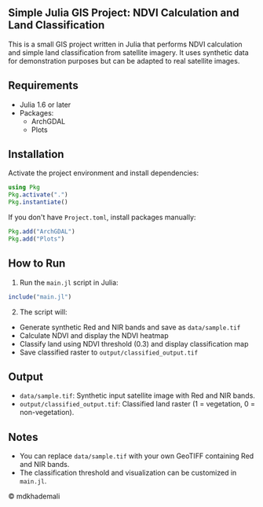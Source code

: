 ## Simple Julia GIS Project: NDVI Calculation and Land Classification

This is a small GIS project written in Julia that performs NDVI calculation and simple land classification from satellite imagery. It uses synthetic data for demonstration purposes but can be adapted to real satellite images.

## Requirements

- Julia 1.6 or later
- Packages:
  - ArchGDAL
  - Plots

## Installation

Activate the project environment and install dependencies:

```julia
using Pkg
Pkg.activate(".")
Pkg.instantiate()
```

If you don't have `Project.toml`, install packages manually:

```julia
Pkg.add("ArchGDAL")
Pkg.add("Plots")
```

## How to Run

1. Run the `main.jl` script in Julia:

```julia
include("main.jl")
```

2. The script will:

- Generate synthetic Red and NIR bands and save as `data/sample.tif`
- Calculate NDVI and display the NDVI heatmap
- Classify land using NDVI threshold (0.3) and display classification map
- Save classified raster to `output/classified_output.tif`

## Output

- `data/sample.tif`: Synthetic input satellite image with Red and NIR bands.
- `output/classified_output.tif`: Classified land raster (1 = vegetation, 0 = non-vegetation).

## Notes

- You can replace `data/sample.tif` with your own GeoTIFF containing Red and NIR bands.
- The classification threshold and visualization can be customized in `main.jl`.

© mdkhademali